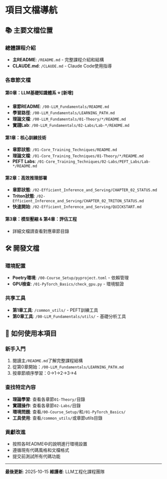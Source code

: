 # 項目文檔導航

## 📚 主要文檔位置

### 總體課程介紹
- **主README**: `/README.md` - 完整課程介紹和結構
- **CLAUDE.md**: `/CLAUDE.md` - Claude Code使用指導

### 各章節文檔

#### 第0章：LLM基礎知識體系 ⭐ **[新增]**
- **章節README**: `/00-LLM_Fundamentals/README.md`
- **學習路徑**: `/00-LLM_Fundamentals/LEARNING_PATH.md`
- **理論文檔**: `/00-LLM_Fundamentals/01-Theory/*/README.md`
- **實踐Lab**: `/00-LLM_Fundamentals/02-Labs/Lab-*/README.md`

#### 第1章：核心訓練技術
- **章節狀態**: `/01-Core_Training_Techniques/README.md`
- **理論文檔**: `/01-Core_Training_Techniques/01-Theory/*/README.md`
- **PEFT Labs**: `/01-Core_Training_Techniques/02-Labs/PEFT_Labs/Lab-*/README.md`

#### 第2章：高效推理部署
- **章節狀態**: `/02-Efficient_Inference_and_Serving/CHAPTER_02_STATUS.md`
- **Triton狀態**: `/02-Efficient_Inference_and_Serving/CHAPTER_02_TRITON_STATUS.md`
- **快速開始**: `/02-Efficient_Inference_and_Serving/QUICKSTART.md`

#### 第3章：模型壓縮 & 第4章：評估工程
- 詳細文檔請查看對應章節目錄

## 🛠️ 開發文檔

### 環境配置
- **Poetry環境**: `/00-Course_Setup/pyproject.toml` - 依賴管理
- **GPU檢查**: `/01-PyTorch_Basics/check_gpu.py` - 環境驗證

### 共享工具
- **第1章工具**: `/common_utils/` - PEFT訓練工具
- **第0章工具**: `/00-LLM_Fundamentals/utils/` - 基礎分析工具

## 📖 如何使用本項目

### 新手入門
1. 閱讀主`/README.md`了解完整課程結構
2. 從第0章開始：`/00-LLM_Fundamentals/LEARNING_PATH.md`
3. 按章節順序學習：0→1→2→3→4

### 查找特定內容
- **理論學習**: 查看各章節`01-Theory/`目錄
- **實踐操作**: 查看各章節`02-Labs/`目錄
- **環境問題**: 查看`/00-Course_Setup/`和`/01-PyTorch_Basics/`
- **工具使用**: 查看`/common_utils/`或章節utils目錄

### 貢獻改進
- 按照各README中的說明進行環境設置
- 遵循現有代碼風格和文檔格式
- 提交前測試所有代碼功能

---

**最後更新**: 2025-10-15
**維護者**: LLM工程化課程團隊
